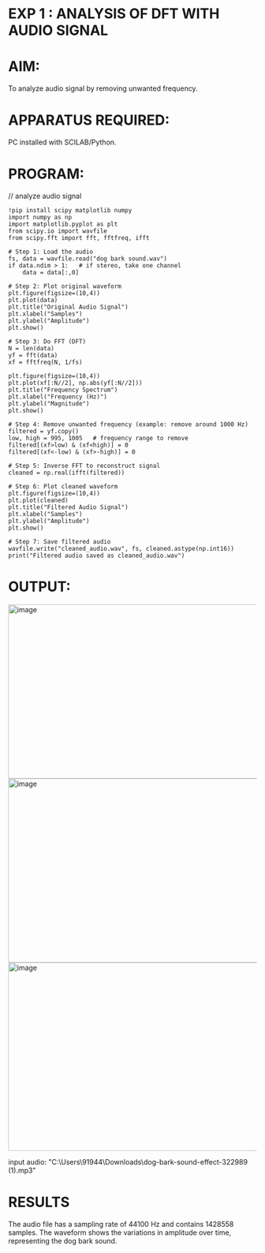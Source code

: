 # EXP 1 :  ANALYSIS OF DFT WITH AUDIO SIGNAL

# AIM: 

  To analyze audio signal by removing unwanted frequency. 

# APPARATUS REQUIRED: 
   
   PC installed with SCILAB/Python. 

# PROGRAM: 

// analyze audio signal
```uploaded = files.upload()
!pip install scipy matplotlib numpy
import numpy as np
import matplotlib.pyplot as plt
from scipy.io import wavfile
from scipy.fft import fft, fftfreq, ifft

# Step 1: Load the audio
fs, data = wavfile.read("dog bark sound.wav")  
if data.ndim > 1:   # if stereo, take one channel
    data = data[:,0]

# Step 2: Plot original waveform
plt.figure(figsize=(10,4))
plt.plot(data)
plt.title("Original Audio Signal")
plt.xlabel("Samples")
plt.ylabel("Amplitude")
plt.show()

# Step 3: Do FFT (DFT)
N = len(data)
yf = fft(data)
xf = fftfreq(N, 1/fs)

plt.figure(figsize=(10,4))
plt.plot(xf[:N//2], np.abs(yf[:N//2]))
plt.title("Frequency Spectrum")
plt.xlabel("Frequency (Hz)")
plt.ylabel("Magnitude")
plt.show()

# Step 4: Remove unwanted frequency (example: remove around 1000 Hz)
filtered = yf.copy()
low, high = 995, 1005   # frequency range to remove
filtered[(xf>low) & (xf<high)] = 0
filtered[(xf<-low) & (xf>-high)] = 0

# Step 5: Inverse FFT to reconstruct signal
cleaned = np.real(ifft(filtered))

# Step 6: Plot cleaned waveform
plt.figure(figsize=(10,4))
plt.plot(cleaned)
plt.title("Filtered Audio Signal")
plt.xlabel("Samples")
plt.ylabel("Amplitude")
plt.show()

# Step 7: Save filtered audio
wavfile.write("cleaned_audio.wav", fs, cleaned.astype(np.int16))
print("Filtered audio saved as cleaned_audio.wav")
```

# OUTPUT: 
<img width="817" height="353" alt="image" src="https://github.com/user-attachments/assets/96855e31-b5e1-45fb-9994-d71c95d2f0ed" />
<img width="783" height="373" alt="image" src="https://github.com/user-attachments/assets/06b45ada-46dc-4c54-b946-e7bd674c1771" />
<img width="817" height="382" alt="image" src="https://github.com/user-attachments/assets/b19da130-616b-44f5-9f2b-c38a19375ad9" />

input audio: "C:\Users\91944\Downloads\dog-bark-sound-effect-322989 (1).mp3"







# RESULTS
The audio file has a sampling rate of 44100 Hz and contains 1428558 samples. The waveform shows the variations in amplitude over time, representing the dog bark sound.


